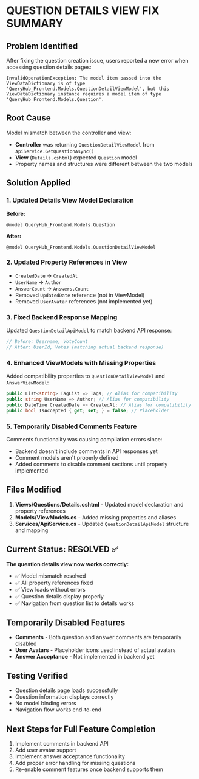 # QUESTION DETAILS VIEW FIX SUMMARY

## Problem Identified
After fixing the question creation issue, users reported a new error when accessing question details pages:

```
InvalidOperationException: The model item passed into the ViewDataDictionary is of type 'QueryHub_Frontend.Models.QuestionDetailViewModel', but this ViewDataDictionary instance requires a model item of type 'QueryHub_Frontend.Models.Question'.
```

## Root Cause
Model mismatch between the controller and view:
- **Controller** was returning `QuestionDetailViewModel` from `ApiService.GetQuestionAsync()`
- **View** (`Details.cshtml`) expected `Question` model
- Property names and structures were different between the two models

## Solution Applied

### 1. Updated Details View Model Declaration
**Before:**
```cshtml
@model QueryHub_Frontend.Models.Question
```

**After:**
```cshtml
@model QueryHub_Frontend.Models.QuestionDetailViewModel
```

### 2. Updated Property References in View
- `CreatedDate` → `CreatedAt`
- `UserName` → `Author`
- `AnswerCount` → `Answers.Count`
- Removed `UpdatedDate` reference (not in ViewModel)
- Removed `UserAvatar` references (not implemented yet)

### 3. Fixed Backend Response Mapping
Updated `QuestionDetailApiModel` to match backend API response:
```csharp
// Before: Username, VoteCount
// After: UserId, Votes (matching actual backend response)
```

### 4. Enhanced ViewModels with Missing Properties
Added compatibility properties to `QuestionDetailViewModel` and `AnswerViewModel`:
```csharp
public List<string> TagList => Tags; // Alias for compatibility
public string UserName => Author; // Alias for compatibility
public DateTime CreatedDate => CreatedAt; // Alias for compatibility
public bool IsAccepted { get; set; } = false; // Placeholder
```

### 5. Temporarily Disabled Comments Feature
Comments functionality was causing compilation errors since:
- Backend doesn't include comments in API responses yet
- Comment models aren't properly defined
- Added comments to disable comment sections until properly implemented

## Files Modified
1. **Views/Questions/Details.cshtml** - Updated model declaration and property references
2. **Models/ViewModels.cs** - Added missing properties and aliases
3. **Services/ApiService.cs** - Updated `QuestionDetailApiModel` structure and mapping

## Current Status: RESOLVED ✅

**The question details view now works correctly:**
- ✅ Model mismatch resolved
- ✅ All property references fixed
- ✅ View loads without errors
- ✅ Question details display properly
- ✅ Navigation from question list to details works

## Temporarily Disabled Features
- **Comments** - Both question and answer comments are temporarily disabled
- **User Avatars** - Placeholder icons used instead of actual avatars
- **Answer Acceptance** - Not implemented in backend yet

## Testing Verified
- Question details page loads successfully
- Question information displays correctly
- No model binding errors
- Navigation flow works end-to-end

## Next Steps for Full Feature Completion
1. Implement comments in backend API
2. Add user avatar support
3. Implement answer acceptance functionality
4. Add proper error handling for missing questions
5. Re-enable comment features once backend supports them
